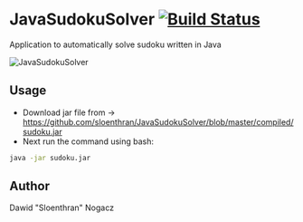 # JavaSudokuSolver [![Build Status](https://travis-ci.org/sloenthran/JavaSudokuSolver.svg?branch=master)](https://travis-ci.org/sloenthran/JavaSudokuSolver)

Application to automatically solve sudoku written in Java

![JavaSudokuSolver](https://raw.githubusercontent.com/sloenthran/JavaSudokuSolver/master/src/main/resources/screenshot.png)

## Usage

* Download jar file from -> https://github.com/sloenthran/JavaSudokuSolver/blob/master/compiled/sudoku.jar
* Next run the command using bash:

```bash
java -jar sudoku.jar
```

## Author
Dawid "Sloenthran" Nogacz
